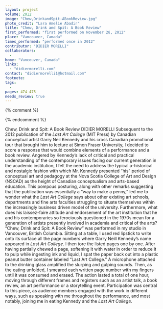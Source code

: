 ```yaml
---
layout: project
volume: 2012
image: "Chew,DrinkandSpit-ABookReview.jpg"
photo_credit: "Lara Amelie Abadir"
title: "Chew, Drink and Spit: A Book Review"
first_performed: "first performed on November 28, 2012"
place: "Vancouver, Canada"
times_performed: "performed once in 2012"
contributor: "DIDIER MORELLI"
collaborators: 
  - 
home: "Vancouver, Canada"
links: 
  - "didiermorelli.com"
contact: "didiermorelli1@hotmail.com"
footnote: 
tags: 
  - 
pages: 474-475
needs_review: true
---
```


{% comment %} 

{% endcomment %}

 Chew, Drink and Spit: A Book Review 
 DIDIER MORELLI 
 Subsequent to the 2012 publication of the <em>Last Art College</em> (MIT Press) by Canadian conceptual artist Garry Neil Kennedy and his cross Canadian promotional tour that brought him to lecture at Simon Fraser University, I decided to score a response that would combine elements of a performance and a book review. Angered by Kennedy’s lack of critical and practical understanding of the contemporary issues facing our current generation in the academic institution, I felt the need to address the typical a-historical and nostalgic fashion with which Mr. Kennedy presented “his” period of conceptual art and pedagogy at the Nova Scotia College of Art and Design (NSCAD) as the height of Canadian conceptualism and arts-based education. This pompous posturing, along with other remarks suggesting that the publication was essentially a “way to make a penny,” led me to wonder what the <em>Last Art College</em> says about other existing art schools, departments and fine arts faculties struggling to situate themselves within the increasingly business driven model of the university. Furthermore, what does his laissez-faire attitude and endorsement of the art institution that he and his contemporaries so ferociously questioned in the 1970s mean for a generation of artists presently involved in academia and critical of the arts? 
 “Chew, Drink and Spit: A Book Review” was performed in my studio in Vancouver, British Columbia. Sitting at a table, I used red lipstick to write onto its surface all the page numbers where Garry Neill Kennedy’s name appeared in <em>Last Art College</em>. I then tore the listed pages one by one. After having partially chewed a page, softening it with water in order to reduce it to pulp while ingesting ink and liquid, I spat the paper back out into a plastic peanut butter container labeled “Last Art College.” A microphone attached to the drinking glass amplified the slurping and gulping sounds. Then, as the eating unfolded, I smeared each written page number with my fingers until it was consumed and erased. The action lasted a total of one hour, moving through different frames and registers such as an artist talk, a book review, an art performance or a storytelling event. Participation was central to this piece, as audience members engaged with the work in different ways, such as speaking with me throughout the performance, and most notably, joining me in eating Kennedy and the <em>Last Art College</em>. 
